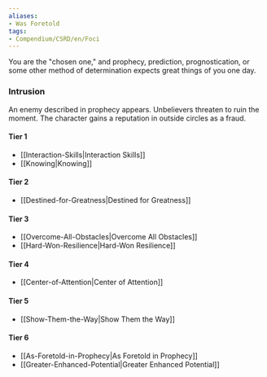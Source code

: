 ```yaml
---  
aliases:  
- Was Foretold  
tags:  
- Compendium/CSRD/en/Foci  
---
```

  
You are the "chosen one," and prophecy, prediction, prognostication, or some other method of determination expects great things of you one day.  
 ### Intrusion  
An enemy described in prophecy appears. Unbelievers threaten to ruin the moment. The character gains a reputation in outside circles as a fraud.
  
#### Tier 1  
* [[Interaction-Skills|Interaction Skills]]  
* [[Knowing|Knowing]]  
#### Tier 2  
  
* [[Destined-for-Greatness|Destined for Greatness]]  
#### Tier 3  
  
  - [[Overcome-All-Obstacles|Overcome All Obstacles]]  
  - [[Hard-Won-Resilience|Hard-Won Resilience]]  
#### Tier 4  
  
* [[Center-of-Attention|Center of Attention]]  
#### Tier 5  
  
* [[Show-Them-the-Way|Show Them the Way]]  
#### Tier 6  
  
  - [[As-Foretold-in-Prophecy|As Foretold in Prophecy]]  
  - [[Greater-Enhanced-Potential|Greater Enhanced Potential]]  
